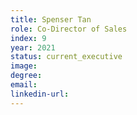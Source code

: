 ```yaml
---
title: Spenser Tan
role: Co-Director of Sales
index: 9
year: 2021
status: current_executive
image:
degree:
email:
linkedin-url:
---
```

